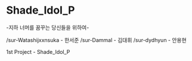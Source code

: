 # Shade_Idol_P

-지하 너머를 꿈꾸는 당신들을 위하여-


/sur-Watashijxxnsuka - 한서준
/sur-Dammal - 김대휘
/sur-dydhyun - 안용현

1st Project - Shade_Idol_P

